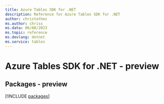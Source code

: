 ```yaml
---
title: Azure Tables SDK for .NET
description: Reference for Azure Tables SDK for .NET
author: christothes
ms.author: chriss
ms.data: 06/08/2023
ms.topic: reference
ms.devlang: dotnet
ms.service: tables
---
```

# Azure Tables SDK for .NET - preview
## Packages - preview
[!INCLUDE [packages](tables-index.md)]